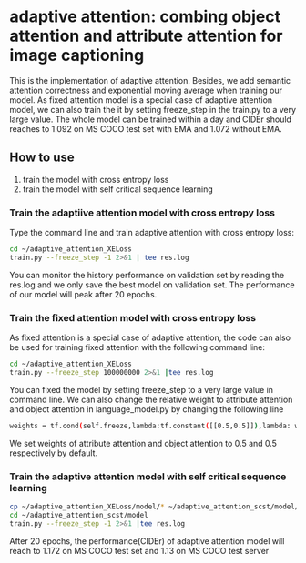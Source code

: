 # adaptive attention: combing object attention and attribute attention for image captioning
This is the implementation of adaptive attention. Besides, we add semantic attention correctness and exponential moving average when training our model. As fixed attention model is a special case of adaptive attention model, we can also train the it by setting freeze_step in the train.py to a very large value. The whole model can be trained within a day and CIDEr should reaches to 1.092 on MS COCO test set with EMA and 1.072 without EMA.

## How to use
1. train the model with cross entropy loss
2. train the model with self critical sequence learning

### Train the adaptiive attention model with cross entropy loss
Type the command line and train adaptive attention with cross entropy loss:
```bash
cd ~/adaptive_attention_XELoss
train.py --freeze_step -1 2>&1 | tee res.log
```
You can monitor the history performance on validation set by reading the res.log and we only save the best model on validation set. The performance of our model will peak after 20 epochs.

### Train the fixed attention model with cross entropy loss
As fixed attention is a special case of adaptive attention, the code can also be used for training fixed attention with the following command line:
```bash
cd ~/adaptive_attention_XELoss
train.py --freeze_step 100000000 2>&1 |tee res.log
```
You can fixed the model by setting freeze_step to a very large value in command line. We can also change the relative weight to attribute attention and object attention in language_model.py
by changing the following line 
```bash
weights = tf.cond(self.freeze,lambda:tf.constant([[0.5,0.5]]),lambda: weights. 
```
We set weights of attribute attention and object attention to 0.5 and 0.5 respectively by default.

### Train the adaptive attention model with self critical sequence learning
```bash
cp ~/adaptive_attention_XELoss/model/* ~/adaptive_attention_scst/model/
cd ~/adaptive_attention_scst/model
train.py --freeze_step -1 2>&1 |tee res.log
```
After 20 epochs, the performance(CIDEr) of adaptive attention model will reach to 1.172 on MS COCO test set and 1.13 on MS COCO test server
